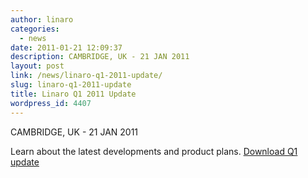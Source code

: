 ```yaml
---
author: linaro
categories:
  - news
date: 2011-01-21 12:09:37
description: CAMBRIDGE, UK - 21 JAN 2011
layout: post
link: /news/linaro-q1-2011-update/
slug: linaro-q1-2011-update
title: Linaro Q1 2011 Update
wordpress_id: 4407
---
```


CAMBRIDGE, UK - 21 JAN 2011

Learn about the latest developments and product plans. [Download Q1 update]()
